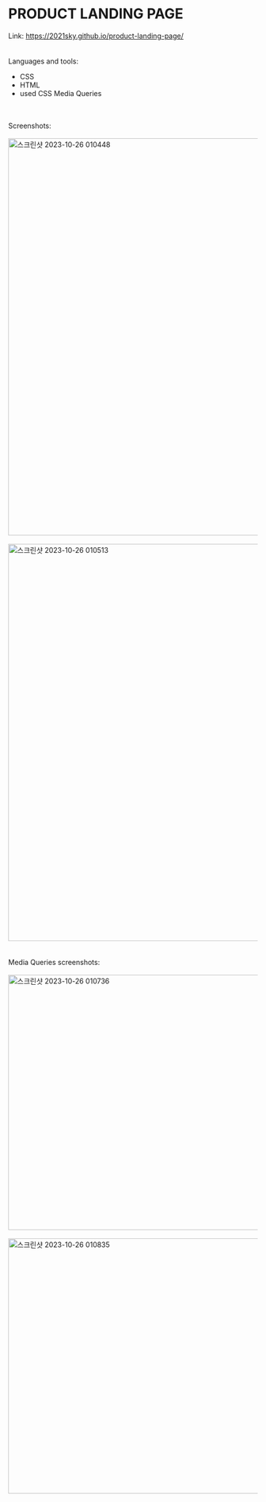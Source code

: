 # PRODUCT LANDING PAGE
Link:
<a href="https://2021sky.github.io/product-landing-page/"> https://2021sky.github.io/product-landing-page/ </a>
<br>
<br>
<br>
Languages and tools:
<br>
   <ul>
     <li>CSS</li>
     <li>HTML</li>
     <li>used CSS Media Queries</li>
  </ul>
 <br>
 <br>
Screenshots:
<br>
<br>
<img width="800" alt="스크린샷 2023-10-26 010448" src="https://github.com/2021sky/product-landing-page/assets/124482174/4a943b65-1ab3-49fe-8721-eebfff0df57d">
<br>
<br>
<img width="800" alt="스크린샷 2023-10-26 010513" src="https://github.com/2021sky/product-landing-page/assets/124482174/1aa61944-f924-42b9-ab15-b66928fbe577">
<br>
<br>
<br>
Media Queries screenshots:
<br>
<br>
<img width="514" alt="스크린샷 2023-10-26 010736" src="https://github.com/2021sky/product-landing-page/assets/124482174/f864f5ec-79f0-42b7-89bf-5a205fb30e5e">
<br>
<br>
<img width="514" alt="스크린샷 2023-10-26 010835" src="https://github.com/2021sky/product-landing-page/assets/124482174/d9e61f1d-d19c-4e1e-bcf0-bf631bbc091a">
<br>
<br>
<br>
